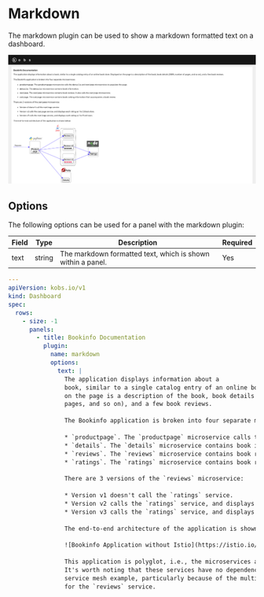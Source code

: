 # Markdown

The markdown plugin can be used to show a markdown formatted text on a dashboard.

![Markdown Example](assets/markdown.png)

## Options

The following options can be used for a panel with the markdown plugin:

| Field | Type | Description | Required |
| ----- | ---- | ----------- | -------- |
| text | string | The markdown formatted text, which is shown within a panel. | Yes |

```yaml
---
apiVersion: kobs.io/v1
kind: Dashboard
spec:
  rows:
    - size: -1
      panels:
        - title: Bookinfo Documentation
          plugin:
            name: markdown
            options:
              text: |
                The application displays information about a
                book, similar to a single catalog entry of an online book store. Displayed
                on the page is a description of the book, book details (ISBN, number of
                pages, and so on), and a few book reviews.

                The Bookinfo application is broken into four separate microservices:

                * `productpage`. The `productpage` microservice calls the `details` and `reviews` microservices to populate the page.
                * `details`. The `details` microservice contains book information.
                * `reviews`. The `reviews` microservice contains book reviews. It also calls the `ratings` microservice.
                * `ratings`. The `ratings` microservice contains book ranking information that accompanies a book review.

                There are 3 versions of the `reviews` microservice:

                * Version v1 doesn't call the `ratings` service.
                * Version v2 calls the `ratings` service, and displays each rating as 1 to 5 black stars.
                * Version v3 calls the `ratings` service, and displays each rating as 1 to 5 red stars.

                The end-to-end architecture of the application is shown below.

                ![Bookinfo Application without Istio](https://istio.io/latest/docs/examples/bookinfo/noistio.svg)

                This application is polyglot, i.e., the microservices are written in different languages.
                It's worth noting that these services have no dependencies on Istio, but make an interesting
                service mesh example, particularly because of the multitude of services, languages and versions
                for the `reviews` service.
```
